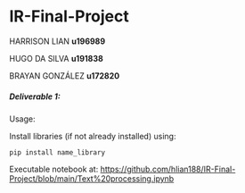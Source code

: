 # IR-Final-Project

HARRISON LIAN **u196989**

HUGO DA SILVA **u191838**

BRAYAN GONZÁLEZ **u172820**



##### Deliverable 1:

Usage:

Install libraries (if not already installed) using:

``pip install name_library``

Executable notebook at: https://github.com/hlian188/IR-Final-Project/blob/main/Text%20processing.ipynb

